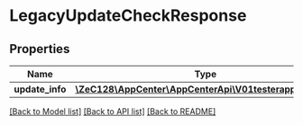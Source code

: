 # LegacyUpdateCheckResponse

## Properties
Name | Type | Description | Notes
------------ | ------------- | ------------- | -------------
**update_info** | [**\ZeC128\AppCenter\AppCenterApi\V01testerappsRelease**](V01testerappsRelease.md) |  | 

[[Back to Model list]](../README.md#documentation-for-models) [[Back to API list]](../README.md#documentation-for-api-endpoints) [[Back to README]](../README.md)


